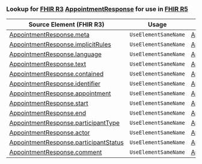 ### Lookup for [FHIR R3](https://hl7.org/fhir/STU3/) [AppointmentResponse](https://hl7.org/fhir/STU3/AppointmentResponse.html) for use in [FHIR R5](https://hl7.org/fhir/R5/)

| Source Element (FHIR R3) | Usage | Target |
| -------------- | ----- | ------ |
| [AppointmentResponse.meta](https://hl7.org/fhir/STU3/AppointmentResponse.html#resource) | `UseElementSameName` | [AppointmentResponse.meta](https://hl7.org/fhir/R5/AppointmentResponse.html#resource) |
| [AppointmentResponse.implicitRules](https://hl7.org/fhir/STU3/AppointmentResponse.html#resource) | `UseElementSameName` | [AppointmentResponse.implicitRules](https://hl7.org/fhir/R5/AppointmentResponse.html#resource) |
| [AppointmentResponse.language](https://hl7.org/fhir/STU3/AppointmentResponse.html#resource) | `UseElementSameName` | [AppointmentResponse.language](https://hl7.org/fhir/R5/AppointmentResponse.html#resource) |
| [AppointmentResponse.text](https://hl7.org/fhir/STU3/AppointmentResponse.html#resource) | `UseElementSameName` | [AppointmentResponse.text](https://hl7.org/fhir/R5/AppointmentResponse.html#resource) |
| [AppointmentResponse.contained](https://hl7.org/fhir/STU3/AppointmentResponse.html#resource) | `UseElementSameName` | [AppointmentResponse.contained](https://hl7.org/fhir/R5/AppointmentResponse.html#resource) |
| [AppointmentResponse.identifier](https://hl7.org/fhir/STU3/AppointmentResponse.html#resource) | `UseElementSameName` | [AppointmentResponse.identifier](https://hl7.org/fhir/R5/AppointmentResponse.html#resource) |
| [AppointmentResponse.appointment](https://hl7.org/fhir/STU3/AppointmentResponse.html#resource) | `UseElementSameName` | [AppointmentResponse.appointment](https://hl7.org/fhir/R5/AppointmentResponse.html#resource) |
| [AppointmentResponse.start](https://hl7.org/fhir/STU3/AppointmentResponse.html#resource) | `UseElementSameName` | [AppointmentResponse.start](https://hl7.org/fhir/R5/AppointmentResponse.html#resource) |
| [AppointmentResponse.end](https://hl7.org/fhir/STU3/AppointmentResponse.html#resource) | `UseElementSameName` | [AppointmentResponse.end](https://hl7.org/fhir/R5/AppointmentResponse.html#resource) |
| [AppointmentResponse.participantType](https://hl7.org/fhir/STU3/AppointmentResponse.html#resource) | `UseElementSameName` | [AppointmentResponse.participantType](https://hl7.org/fhir/R5/AppointmentResponse.html#resource) |
| [AppointmentResponse.actor](https://hl7.org/fhir/STU3/AppointmentResponse.html#resource) | `UseElementSameName` | [AppointmentResponse.actor](https://hl7.org/fhir/R5/AppointmentResponse.html#resource) |
| [AppointmentResponse.participantStatus](https://hl7.org/fhir/STU3/AppointmentResponse.html#resource) | `UseElementSameName` | [AppointmentResponse.participantStatus](https://hl7.org/fhir/R5/AppointmentResponse.html#resource) |
| [AppointmentResponse.comment](https://hl7.org/fhir/STU3/AppointmentResponse.html#resource) | `UseElementSameName` | [AppointmentResponse.comment](https://hl7.org/fhir/R5/AppointmentResponse.html#resource) |
